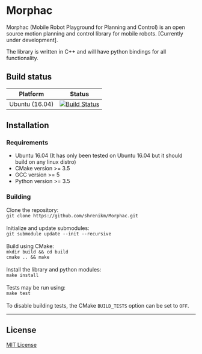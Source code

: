 # Morphac

Morphac (Mobile Robot Playground for Planning and Control) is an open source motion planning and control library for mobile robots. [Currently under development].

The library is written in C++ and will have python bindings for all functionality.

## Build status
Platform | Status
---------|-------
Ubuntu (16.04) | [![Build Status](https://travis-ci.com/shrenikm/Morphac.svg?branch=master)](https://travis-ci.com/shrenikm/Morphac)

## Installation

### Requirements
* Ubuntu 16.04 (It has only been tested on Ubuntu 16.04 but it should build on any linux distro)
* CMake version >= 3.5
* GCC version >= 5
* Python version >= 3.5

### Building
Clone the repository:<br/>
`git clone https://github.com/shrenikm/Morphac.git`<br/><br/>
Initialize and update submodules:<br/>
`git submodule update --init --recursive`<br/><br/>
Build using CMake:<br/>
`mkdir build && cd build`<br/>
`cmake .. && make`<br/><br/>
Install the library and python modules:<br/>
`make install`<br/><br/>
Tests may be run using:<br/>
`make test`<br/><br/>
To disable building tests, the CMake `BUILD_TESTS` option can be set to `OFF`.

-------

## License

[MIT License](LICENSE)


